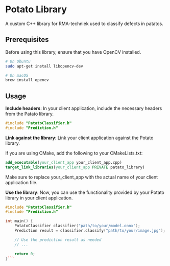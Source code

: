 # Potato Library

A custom C++ library for RMA-techniek used to classify defects in patatos.

## Prerequisites

Before using this library, ensure that you have OpenCV installed.

```bash
# On Ubuntu
sudo apt-get install libopencv-dev

# On macOS
brew install opencv
```

## Usage
**Include headers**: In your client application, include the necessary headers from the Patato library. 
```cpp
#include "PatatoClassifier.h"
#include "Prediction.h"
```
**Link against the library**:  Link your client application against the Potato library.

If you are using CMake, add the following to your CMakeLists.txt:
```cmake
add_executable(your_client_app your_client_app.cpp)
target_link_libraries(your_client_app PRIVATE patato_library)
```
Make sure to replace your_client_app with the actual name of your client application file.

**Use the library**:  Now, you can use the functionality provided by your Potato library in your client application.
```cpp
#include "PatatoClassifier.h"
#include "Prediction.h"

int main() {
    PotatoClassifier classifier("path/to/your/model.onnx");
    Prediction result = classifier.classify("path/to/your/image.jpg");

    // Use the prediction result as needed
    // ...

    return 0;
}```
